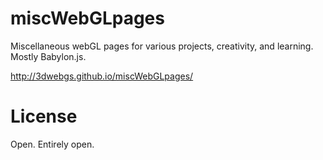 # miscWebGLpages
Miscellaneous webGL pages for various projects, creativity, and learning. Mostly Babylon.js.


http://3dwebgs.github.io/miscWebGLpages/



License
========
Open. Entirely open.
